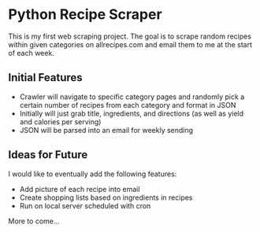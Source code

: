# Python Recipe Scraper

This is my first web scraping project. The goal is to scrape random recipes within given categories on allrecipes.com and email them to me at the start of each week.

## Initial Features

* Crawler will navigate to specific category pages and randomly pick a certain number of recipes from each category and format in JSON
* Initially will just grab title, ingredients, and directions (as well as yield and calories per serving)
* JSON will be parsed into an email for weekly sending

## Ideas for Future

I would like to eventually add the following features:
* Add picture of each recipe into email
* Create shopping lists based on ingredients in recipes
* Run on local server scheduled with cron

More to come... 
